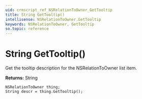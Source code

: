 ```yaml
---
uid: crmscript_ref_NSRelationToOwner_GetTooltip
title: String GetTooltip()
intellisense: NSRelationToOwner.GetTooltip
keywords: NSRelationToOwner, GetTooltip
so.topic: reference
---
```


# String GetTooltip()

Get the tooltip description for the NSRelationToOwner list item.

**Returns:** String

```crmscript
NSRelationToOwner thing;
String descr = thing.GetTooltip();
```

